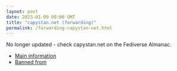 ```yaml
---
layout: post
date: 2023-01-09 00:00 GMT
title: "capystan.net (forwarding)"
permalink: /forwarding-capystan-net.html
---
```


No longer updated - check capystan.net on the Fediverse Almanac.

* [Main information](https://www.fediversealmanac.com/api/v1/instances/capystan.net)
* [Banned from](https://www.fediversealmanac.com/api/v1/instances/capystan.net/banned_from)

